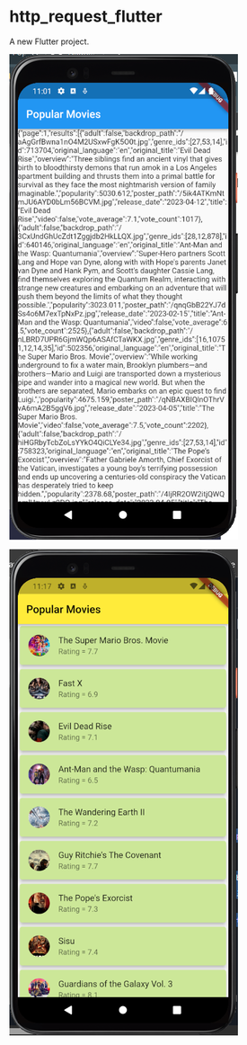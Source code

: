 # http_request_flutter

A new Flutter project.

![prog1](images/progress1.png)


![result](images/result.png)